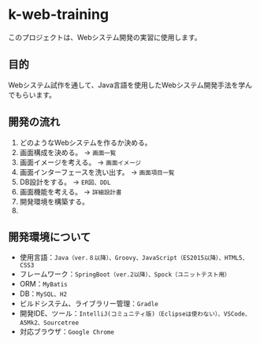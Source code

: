 # k-web-training
このプロジェクトは、Webシステム開発の実習に使用します。

## 目的
Webシステム試作を通して、Java言語を使用したWebシステム開発手法を学んでもらいます。

## 開発の流れ
1. どのようなWebシステムを作るか決める。
2. 画面構成を決める。 → `画面一覧`
3. 画面イメージを考える。 → `画面イメージ`
4. 画面インターフェースを洗い出す。 → `画面項目一覧`
5. DB設計をする。 → `ER図、DDL`
6. 画面機能を考える。 → `詳細設計書`
7. 開発環境を構築する。
8. 

## 開発環境について
 - 使用言語：`Java（ver.８以降）、Groovy、JavaScript（ES2015以降）、HTML5、CSS3`
 - フレームワーク：`SpringBoot（ver.2以降）、Spock（ユニットテスト用）`
 - ORM：`MyBatis`
 - DB：`MySQL、H2`
 - ビルドシステム、ライブラリー管理：`Gradle`
 - 開発IDE、ツール：`IntelliJ(コミュニティ版)（Eclipseは使わない）、VSCode、A5Mk2、Sourcetree`
 - 対応ブラウザ：`Google Chrome`
